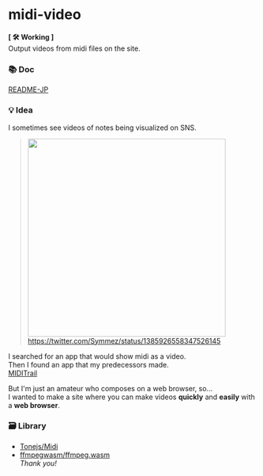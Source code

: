 # midi-video
**[ 🛠 Working ]**  
Output videos from midi files on the site.


### 📚 Doc
[README-JP](./README.md)


### 💡 Idea
I sometimes see videos of notes being visualized on SNS.

> <a href="https://twitter.com/Symmez/status/1385926558347526145"><img width="400px" src="https://user-images.githubusercontent.com/50014309/145682238-369d0c16-7022-462e-afe3-e6549202bb3d.png"></img></a>  
> https://twitter.com/Symmez/status/1385926558347526145

I searched for an app that would show midi as a video.  
Then I found an app that my predecessors made.  
[MIDITrail](https://osdn.net/projects/miditrail/)

But I'm just an amateur who composes on a web browser, so...  
I wanted to make a site where you can make videos **quickly** and **easily** with a **web browser**.  

### 🗃 Library
- [Tonejs/Midi](https://github.com/Tonejs/Midi)
- [ffmpegwasm/ffmpeg.wasm](https://github.com/ffmpegwasm/ffmpeg.wasm)  
*Thank you!*
